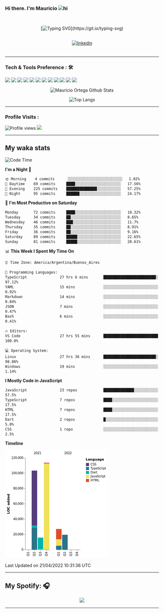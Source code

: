 ### Hi there. I'm Mauricio <img src="https://user-images.githubusercontent.com/1303154/88677602-1635ba80-d120-11ea-84d8-d263ba5fc3c0.gif" width="28px" alt="hi">
<br /> 

<div align="center">
  
[![Typing SVG](https://readme-typing-svg.herokuapp.com?size=25&duration=7000&center=true&vCenter=true&width=650&height=40&lines=WELCOME!;My+name+is+Mauricio+Ortega...;I+am+a+Front-End+Developer...;I+hope+you+find+what+you+are+looking+for...;You+have+my+contact+information...;MAY+THE+FORCE+BE+WITH+YOU...)](https://git.io/typing-svg)

</div>
  
<br />

<div align="center">
  
<a href="https://www.linkedin.com/in/mauricio-sebasti%C3%A1n-ortega-71b43788/" target="_blank">
<img src=https://img.shields.io/badge/linkedin-%231E77B5.svg?&style=for-the-badge&logo=linkedin&logoColor=white alt=linkedin style="margin-bottom: 5px;" />
</a>
  
</div>

<br />



<!--
**Nekzus/Nekzus** is a ✨ _special_ ✨ repository because its `README.md` (this file) appears on your GitHub profile.

Here are some ideas to get you started:

- 🔭 I’m currently working on ...
- 🌱 I’m currently learning ...
- 👯 I’m looking to collaborate on ...
- 🤔 I’m looking for help with ...
- 💬 Ask me about ...
- 📫 How to reach me: ...
- 😄 Pronouns: ...
- ⚡ Fun fact: ...
-->

---

### Tech & Tools Preference : 🛠

<img src = "https://img.shields.io/badge/-HTML5-E34F26?style=flat&logo=html5&logoColor=white"> <img src = "https://img.shields.io/badge/-CSS3-1572B6?style=flat&logo=css3&logoColor=white">
<img src="https://img.shields.io/badge/-Bootstrap-563D7C?style=flat&logo=bootstrap&logoColor=white">
<img src="https://img.shields.io/badge/-JavaScript-eed718?style=flat&logo=javascript&logoColor=ffffff">
<img src="https://img.shields.io/badge/-Sass-cc6699?style=flat&logo=sass&logoColor=ffffff">
<img src="https://img.shields.io/badge/-React-000000?style=flat&logo=react&logoColor=00c8ff">
<img src="https://img.shields.io/badge/-Node.js-3C873A?style=flat&logo=Node.js&logoColor=white">
<img src="https://img.shields.io/badge/-Firebase-FFA611?style=flat&logo=firebase&logoColor=FFFFFF">
<img src="http://img.shields.io/badge/-Git-F1502F?style=flat&logo=git&logoColor=FFFFFF">
<img src="http://img.shields.io/badge/-Github-000000?style=flat&logo=github&logoColor=FFFFFF">
<img src="http://img.shields.io/badge/-VS%20Code-007ACC?style=flat&logo=visual%20studio%20code&logoColor=white">
<img src="http://img.shields.io/badge/-Vercel-black?style=flat&logo=vercel&logoColor=white">

<div align="center">
  
![Mauricio Ortega Github Stats](https://github-readme-stats.vercel.app/api?username=Nekzus&show_icons=true&title_color=fff&icon_color=79ff97&text_color=9f9f9f&bg_color=151515)

![Top Langs](https://github-readme-stats.vercel.app/api/top-langs/?username=Nekzus&layout=compact&title_color=fff&icon_color=79ff97&text_color=9f9f9f&bg_color=151515)

</div>
  
---

### Profile Visits :
  
![Profile views](https://gpvc.arturio.dev/Nekzus)  <img src="https://img.shields.io/github/followers/Nekzus?label=Follow" style=" float:left, margin-right:10px" />

---


## My waka stats
<!--START_SECTION:waka-->
![Code Time](http://img.shields.io/badge/Code%20Time-836%20hrs%2051%20mins-blue)

**I'm a Night 🦉** 

```text
🌞 Morning    4 commits      ░░░░░░░░░░░░░░░░░░░░░░░░░   1.02% 
🌆 Daytime    69 commits     ████░░░░░░░░░░░░░░░░░░░░░   17.56% 
🌃 Evening    225 commits    ██████████████░░░░░░░░░░░   57.25% 
🌙 Night      95 commits     ██████░░░░░░░░░░░░░░░░░░░   24.17%

```
📅 **I'm Most Productive on Saturday** 

```text
Monday       72 commits     ████░░░░░░░░░░░░░░░░░░░░░   18.32% 
Tuesday      34 commits     ██░░░░░░░░░░░░░░░░░░░░░░░   8.65% 
Wednesday    46 commits     ███░░░░░░░░░░░░░░░░░░░░░░   11.7% 
Thursday     35 commits     ██░░░░░░░░░░░░░░░░░░░░░░░   8.91% 
Friday       36 commits     ██░░░░░░░░░░░░░░░░░░░░░░░   9.16% 
Saturday     89 commits     █████░░░░░░░░░░░░░░░░░░░░   22.65% 
Sunday       81 commits     █████░░░░░░░░░░░░░░░░░░░░   20.61%

```


📊 **This Week I Spent My Time On** 

```text
⌚︎ Time Zone: America/Argentina/Buenos_Aires

💬 Programming Languages: 
TypeScript               27 hrs 6 mins       ████████████████████████░   97.12% 
YAML                     15 mins             ░░░░░░░░░░░░░░░░░░░░░░░░░   0.92% 
Markdown                 14 mins             ░░░░░░░░░░░░░░░░░░░░░░░░░   0.84% 
JSON                     7 mins              ░░░░░░░░░░░░░░░░░░░░░░░░░   0.47% 
Bash                     6 mins              ░░░░░░░░░░░░░░░░░░░░░░░░░   0.41%

🔥 Editors: 
VS Code                  27 hrs 55 mins      █████████████████████████   100.0%

💻 Operating System: 
Linux                    27 hrs 36 mins      ████████████████████████░   98.86% 
Windows                  19 mins             ░░░░░░░░░░░░░░░░░░░░░░░░░   1.14%

```

**I Mostly Code in JavaScript** 

```text
JavaScript               23 repos            ██████████████░░░░░░░░░░░   57.5% 
TypeScript               7 repos             ████░░░░░░░░░░░░░░░░░░░░░   17.5% 
HTML                     7 repos             ████░░░░░░░░░░░░░░░░░░░░░   17.5% 
Dart                     2 repos             █░░░░░░░░░░░░░░░░░░░░░░░░   5.0% 
CSS                      1 repo              ░░░░░░░░░░░░░░░░░░░░░░░░░   2.5%

```


**Timeline**

![Chart not found](https://raw.githubusercontent.com/Nekzus/Nekzus/main/charts/bar_graph.png) 


 Last Updated on 21/04/2022 10:31:36 UTC
<!--END_SECTION:waka-->

---

## My Spotify: 🎧

<div align="center"><img src="https://spotify-github-profile.vercel.app/api/view?uid=11169970531&cover_image=true&theme=default" /></div>

---
